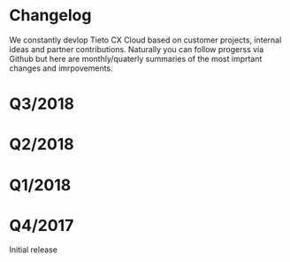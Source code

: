 # Changelog

We constantly devlop Tieto CX Cloud based on customer projects, internal ideas and partner contributions. Naturally you can follow progerss via Github but here are monthly/quaterly summaries of the most imprtant changes and imrpovements. 

# Q3/2018

# Q2/2018

# Q1/2018


# Q4/2017

Initial release
